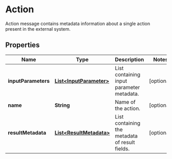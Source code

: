 

# Action

Action message contains metadata information about a single action present in the external system.

## Properties

| Name | Type | Description | Notes |
|------------ | ------------- | ------------- | -------------|
|**inputParameters** | [**List&lt;InputParameter&gt;**](InputParameter.md) | List containing input parameter metadata. |  [optional] |
|**name** | **String** | Name of the action. |  [optional] |
|**resultMetadata** | [**List&lt;ResultMetadata&gt;**](ResultMetadata.md) | List containing the metadata of result fields. |  [optional] |



